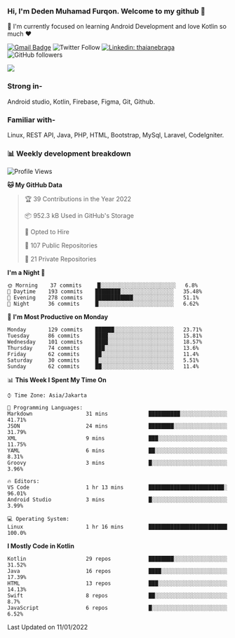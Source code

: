 ### Hi, I'm Deden Muhamad Furqon. Welcome to my github 👋

<!--
**furqoncreative/furqoncreative** is a ✨ _special_ ✨ repository because its `README.md` (this file) appears on your GitHub profile.

Here are some ideas to get you started:

- 🔭 I’m currently working on ...
- 👯 I’m looking to collaborate on ...
- 🤔 I’m looking for help with ...
- 💬 Ask me about ...
- 📫 How to reach me: ...
- 😄 Pronouns: ...
- ⚡ Fun fact: ...
-->

  🌱 I'm currently focused on learning Android Development and love Kotlin so much ❤ 

[![Gmail Badge](https://img.shields.io/badge/-furqoncreative24@gmail.com-c14438?style=flat-square&logo=Gmail&logoColor=white&link=mailto:furqoncreative24@gmail.com)](mailto:furqoncreative24@gmail.com)
![Twitter Follow](https://img.shields.io/twitter/follow/furqoncreative?label=Follow)
[![Linkedin: thaianebraga](https://img.shields.io/badge/-Deden_Muhamad_Furqon-blue?style=flat-square&logo=Linkedin&logoColor=white&link=https://www.linkedin.com/in/anmol-p-singh/)](https://www.linkedin.com/in/furqoncreative/)
![GitHub followers](https://img.shields.io/github/followers/furqoncreative?label=Follow&style=social)

<img src="https://github-readme-stats.sera5-dev.vercel.app/api?username=furqoncreative&hide=stars&show_icons=true&count_private=true&include_all_commits=true&title_color=#008080&icon_color=#008080&hide_border=true" width="">

### Strong in-

Android studio, Kotlin, Firebase, Figma, Git, Github.

### Familiar with-
Linux, REST API, Java, PHP, HTML, Bootstrap, MySql, Laravel, CodeIgniter.

### 📊 Weekly development breakdown

<!--START_SECTION:waka-->
![Profile Views](http://img.shields.io/badge/Profile%20Views-1-blue)

**🐱 My GitHub Data** 

> 🏆 39 Contributions in the Year 2022
 > 
> 📦 952.3 kB Used in GitHub's Storage 
 > 
> 💼 Opted to Hire
 > 
> 📜 107 Public Repositories 
 > 
> 🔑 21 Private Repositories  
 > 
**I'm a Night 🦉** 

```text
🌞 Morning    37 commits     █░░░░░░░░░░░░░░░░░░░░░░░░   6.8% 
🌆 Daytime    193 commits    ████████░░░░░░░░░░░░░░░░░   35.48% 
🌃 Evening    278 commits    ████████████░░░░░░░░░░░░░   51.1% 
🌙 Night      36 commits     █░░░░░░░░░░░░░░░░░░░░░░░░   6.62%

```
📅 **I'm Most Productive on Monday** 

```text
Monday       129 commits    ██████░░░░░░░░░░░░░░░░░░░   23.71% 
Tuesday      86 commits     ████░░░░░░░░░░░░░░░░░░░░░   15.81% 
Wednesday    101 commits    ████░░░░░░░░░░░░░░░░░░░░░   18.57% 
Thursday     74 commits     ███░░░░░░░░░░░░░░░░░░░░░░   13.6% 
Friday       62 commits     ██░░░░░░░░░░░░░░░░░░░░░░░   11.4% 
Saturday     30 commits     █░░░░░░░░░░░░░░░░░░░░░░░░   5.51% 
Sunday       62 commits     ██░░░░░░░░░░░░░░░░░░░░░░░   11.4%

```


📊 **This Week I Spent My Time On** 

```text
⌚︎ Time Zone: Asia/Jakarta

💬 Programming Languages: 
Markdown                 31 mins             ██████████░░░░░░░░░░░░░░░   41.71% 
JSON                     24 mins             ████████░░░░░░░░░░░░░░░░░   31.79% 
XML                      9 mins              ███░░░░░░░░░░░░░░░░░░░░░░   11.75% 
YAML                     6 mins              ██░░░░░░░░░░░░░░░░░░░░░░░   8.31% 
Groovy                   3 mins              █░░░░░░░░░░░░░░░░░░░░░░░░   3.96%

🔥 Editors: 
VS Code                  1 hr 13 mins        ████████████████████████░   96.01% 
Android Studio           3 mins              █░░░░░░░░░░░░░░░░░░░░░░░░   3.99%

💻 Operating System: 
Linux                    1 hr 16 mins        █████████████████████████   100.0%

```

**I Mostly Code in Kotlin** 

```text
Kotlin                   29 repos            ████████░░░░░░░░░░░░░░░░░   31.52% 
Java                     16 repos            ████░░░░░░░░░░░░░░░░░░░░░   17.39% 
HTML                     13 repos            ███░░░░░░░░░░░░░░░░░░░░░░   14.13% 
Swift                    8 repos             ██░░░░░░░░░░░░░░░░░░░░░░░   8.7% 
JavaScript               6 repos             █░░░░░░░░░░░░░░░░░░░░░░░░   6.52%

```



 Last Updated on 11/01/2022
<!--END_SECTION:waka-->
